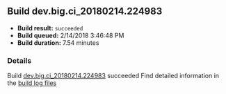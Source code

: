 ## Build dev.big.ci_20180214.224983
- **Build result:** `succeeded`
- **Build queued:** 2/14/2018 3:46:48 PM
- **Build duration:** 7.54 minutes
### Details
Build [dev.big.ci_20180214.224983](https://winappstudio.visualstudio.com/web/build.aspx?pcguid=a4ef43be-68ce-4195-a619-079b4d9834c2&builduri=vstfs%3a%2f%2f%2fBuild%2fBuild%2f24983) succeeded
Find detailed information in the [build log files](https://uwpctdiags.blob.core.windows.net/buildlogs/dev.big.ci_20180214.224983_logs.zip)
